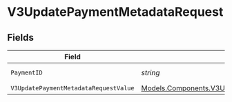 # V3UpdatePaymentMetadataRequest


## Fields

| Field                                                                                                         | Type                                                                                                          | Required                                                                                                      | Description                                                                                                   |
| ------------------------------------------------------------------------------------------------------------- | ------------------------------------------------------------------------------------------------------------- | ------------------------------------------------------------------------------------------------------------- | ------------------------------------------------------------------------------------------------------------- |
| `PaymentID`                                                                                                   | *string*                                                                                                      | :heavy_check_mark:                                                                                            | The payment ID                                                                                                |
| `V3UpdatePaymentMetadataRequestValue`                                                                         | [Models.Components.V3UpdatePaymentMetadataRequest](../../Models/Components/V3UpdatePaymentMetadataRequest.md) | :heavy_minus_sign:                                                                                            | N/A                                                                                                           |